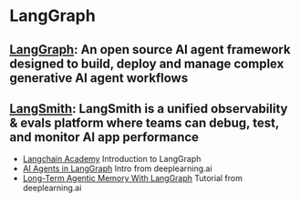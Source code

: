 # **LangGraph**

## [LangGraph](https://www.langchain.com/langgraph): An open source AI agent framework designed to build, deploy and manage complex generative AI agent workflows

## [LangSmith](https://www.langchain.com/langsmith): LangSmith is a unified observability & evals platform where teams can debug, test, and monitor AI app performance
- [Langchain Academy](https://academy.langchain.com/courses/intro-to-langgraph) Introduction to LangGraph
- [AI Agents in LangGraph](https://learn.deeplearning.ai/courses/ai-agents-in-langgraph/) Intro from deeplearning.ai
- [Long-Term Agentic Memory With LangGraph](https://learn.deeplearning.ai/courses/long-term-agentic-memory-with-langgraph/) Tutorial from deeplearning.ai


